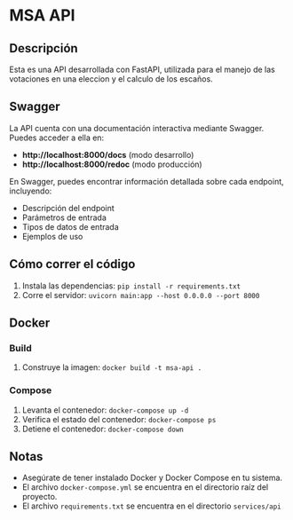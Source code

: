 # **MSA API**

## **Descripción**

Esta es una API desarrollada con FastAPI, utilizada para el manejo de las votaciones en una eleccion y el calculo de los escaños.

## **Swagger**

La API cuenta con una documentación interactiva mediante Swagger. Puedes acceder a ella en:

* **http://localhost:8000/docs** (modo desarrollo)
* **http://localhost:8000/redoc** (modo producción)

En Swagger, puedes encontrar información detallada sobre cada endpoint, incluyendo:

* Descripción del endpoint
* Parámetros de entrada
* Tipos de datos de entrada
* Ejemplos de uso

## **Cómo correr el código**

1. Instala las dependencias: `pip install -r requirements.txt`
2. Corre el servidor: `uvicorn main:app --host 0.0.0.0 --port 8000`

## **Docker**

### Build

1. Construye la imagen: `docker build -t msa-api .`

### Compose

1. Levanta el contenedor: `docker-compose up -d`
2. Verifica el estado del contenedor: `docker-compose ps`
3. Detiene el contenedor: `docker-compose down`

## **Notas**

* Asegúrate de tener instalado Docker y Docker Compose en tu sistema.
* El archivo `docker-compose.yml` se encuentra en el directorio raíz del proyecto.
* El archivo `requirements.txt` se encuentra en el directorio `services/api`
